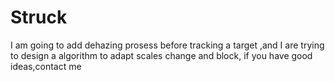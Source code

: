 # Struck
I am going to add dehazing prosess before tracking a  target ,and I are trying to design a algorithm to adapt scales change and block, if you have good ideas,contact me
